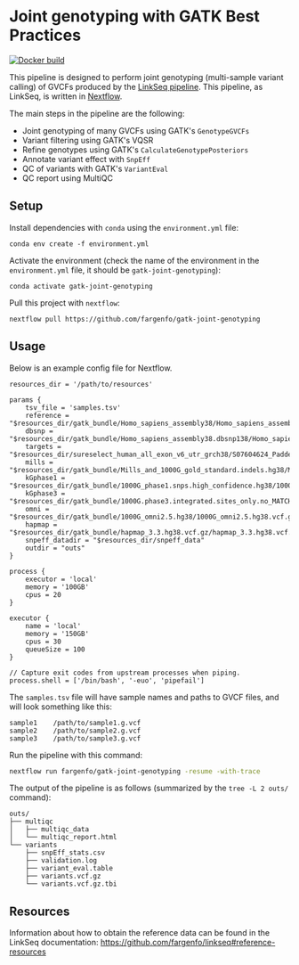# Joint genotyping with GATK Best Practices

[![Docker build](https://img.shields.io/badge/Docker%20build-Available-informational)](https://hub.docker.com/repository/docker/fargen/gatk-joint-genotyping)

This pipeline is designed to perform joint genotyping (multi-sample variant calling) of GVCFs produced by the [LinkSeq pipeline](https://github.com/fargenfo/linkseq). This pipeline, as LinkSeq, is written in [Nextflow](nextflow.io/).

The main steps in the pipeline are the following:

* Joint genotyping of many GVCFs using GATK's `GenotypeGVCFs`
* Variant filtering using GATK's VQSR
* Refine genotypes using GATK's `CalculateGenotypePosteriors`
* Annotate variant effect with `SnpEff`
* QC of variants with GATK's `VariantEval`
* QC report using MultiQC


## Setup

Install dependencies with `conda` using the `environment.yml` file:

```
conda env create -f environment.yml
```

Activate the environment (check the name of the environment in the `environment.yml` file, it should be `gatk-joint-genotyping`):

```
conda activate gatk-joint-genotyping
```

Pull this project with `nextflow`:

```
nextflow pull https://github.com/fargenfo/gatk-joint-genotyping
```

## Usage


Below is an example config file for Nextflow.

```nextflow
resources_dir = '/path/to/resources'

params {
    tsv_file = 'samples.tsv'
    reference = "$resources_dir/gatk_bundle/Homo_sapiens_assembly38/Homo_sapiens_assembly38.fasta"
    dbsnp = "$resources_dir/gatk_bundle/Homo_sapiens_assembly38.dbsnp138/Homo_sapiens_assembly38.dbsnp138.vcf"
    targets = "$resources_dir/sureselect_human_all_exon_v6_utr_grch38/S07604624_Padded_modified.bed"
    mills = "$resources_dir/gatk_bundle/Mills_and_1000G_gold_standard.indels.hg38/Mills_and_1000G_gold_standard.indels.hg38.vcf.gz"
    kGphase1 = "$resources_dir/gatk_bundle/1000G_phase1.snps.high_confidence.hg38/1000G_phase1.snps.high_confidence.hg38.vcf.gz"
    kGphase3 = "$resources_dir/gatk_bundle/1000G.phase3.integrated.sites_only.no_MATCHED_REV.hg38/1000G.phase3.integrated.sites_only.no_MATCHED_REV.hg38.vcf"
    omni = "$resources_dir/gatk_bundle/1000G_omni2.5.hg38/1000G_omni2.5.hg38.vcf.gz"
    hapmap = "$resources_dir/gatk_bundle/hapmap_3.3.hg38.vcf.gz/hapmap_3.3.hg38.vcf.gz"
    snpeff_datadir = "$resources_dir/snpeff_data"
    outdir = "outs"
}

process {
    executor = 'local'
    memory = '100GB'
    cpus = 20
}

executor {
    name = 'local'
    memory = '150GB'
    cpus = 30
    queueSize = 100 
}

// Capture exit codes from upstream processes when piping.
process.shell = ['/bin/bash', '-euo', 'pipefail']
```

The `samples.tsv` file will have sample names and paths to GVCF files, and will look something like this:

```tsv
sample1    /path/to/sample1.g.vcf
sample2    /path/to/sample2.g.vcf
sample3    /path/to/sample3.g.vcf
```

Run the pipeline with this command:

```bash
nextflow run fargenfo/gatk-joint-genotyping -resume -with-trace
```

The output of the pipeline is as follows (summarized by the `tree -L 2 outs/` command):

```
outs/
├── multiqc
│   ├── multiqc_data
│   └── multiqc_report.html
└── variants
    ├── snpEff_stats.csv
    ├── validation.log
    ├── variant_eval.table
    ├── variants.vcf.gz
    └── variants.vcf.gz.tbi
```

## Resources

Information about how to obtain the reference data can be found in the LinkSeq documentation: https://github.com/fargenfo/linkseq#reference-resources

